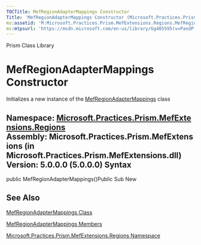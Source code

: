 ```yaml
---
TOCTitle: MefRegionAdapterMappings Constructor
Title: 'MefRegionAdapterMappings Constructor (Microsoft.Practices.Prism.MefExtensions.Regions)'
ms:assetid: 'M:Microsoft.Practices.Prism.MefExtensions.Regions.MefRegionAdapterMappings.\#ctor'
ms:mtpsurl: 'https://msdn.microsoft.com/en-us/library/Gg405595(v=PandP.50)'
---
```


Prism Class Library

MefRegionAdapterMappings Constructor
====================================

Initializes a new instance of the [MefRegionAdapterMappings](https://msdn.microsoft.com/t:microsoft.practices.prism.mefextensions.regions.mefregionadaptermappings) class

**Namespace:** [Microsoft.Practices.Prism.MefExtensions.Regions](https://msdn.microsoft.com/n:microsoft.practices.prism.mefextensions.regions)
**Assembly:** Microsoft.Practices.Prism.MefExtensions (in Microsoft.Practices.Prism.MefExtensions.dll) Version: 5.0.0.0 (5.0.0.0)
Syntax
------

<span id="syntaxToggle"></span>public MefRegionAdapterMappings()Public Sub New

See Also
--------

<span id="seeAlsoToggle"></span>
[MefRegionAdapterMappings Class](https://msdn.microsoft.com/t:microsoft.practices.prism.mefextensions.regions.mefregionadaptermappings)

[MefRegionAdapterMappings Members](https://msdn.microsoft.com/allmembers.t:microsoft.practices.prism.mefextensions.regions.mefregionadaptermappings)

[Microsoft.Practices.Prism.MefExtensions.Regions Namespace](https://msdn.microsoft.com/n:microsoft.practices.prism.mefextensions.regions)
